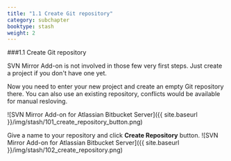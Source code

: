 ```yaml
---
title: "1.1 Create Git repository"
category: subchapter
booktype: stash
weight: 2
---
```


###1.1 Create Git repository

SVN Mirror Add-on is not involved in those few very first steps. Just create a project if you don't have one yet.

Now you need to enter your new project and create an empty Git repository there.
You can also use an existing repository, conflicts would be available for manual resloving.

![SVN Mirror Add-on for Atlassian Bitbucket Server]({{ site.baseurl }}/img/stash/101_create_repository_button.png)

Give a name to your repository and click **Create Repository** button.
![SVN Mirror Add-on for Atlassian Bitbucket Server]({{ site.baseurl }}/img/stash/102_create_repository.png)

[](#up)